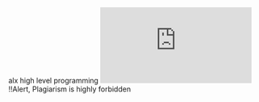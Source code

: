 alx high level programming
![python picture ](
https://www.freepik.com/premium-photo/abstract-digital-background-connecting-dots-lines_15253094.htm?query=cloud%20hosting&collectionId=3239128&&position=1&from_view=collections)
!!Alert, Plagiarism is highly forbidden 
